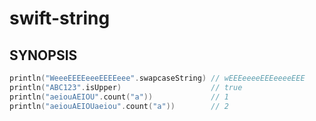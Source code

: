 swift-string
============

SYNOPSIS
--------
````swift
println("WeeeEEEEeeeEEEEeee".swapcaseString) // wEEEeeeeEEEeeeeEEE
println("ABC123".isUpper)                    // true
println("aeiouAEIOU".count("a"))             // 1
println("aeiouAEIOUaeiou".count("a"))        // 2
````

